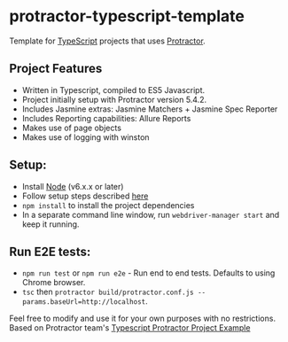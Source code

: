 # protractor-typescript-template
Template for [TypeScript](https://www.typescriptlang.org/) projects that uses [Protractor](http://www.protractortest.org/#/).

## Project Features
* Written in Typescript, compiled to ES5 Javascript.
* Project initially setup with Protractor version 5.4.2.
* Includes Jasmine extras: Jasmine Matchers + Jasmine Spec Reporter
* Includes Reporting capabilities: Allure Reports
* Makes use of page objects
* Makes use of logging with winston

## Setup:
* Install [Node](http://nodejs.org) (v6.x.x or later)
* Follow setup steps described [here](http://www.protractortest.org/#/tutorial#setup)
* `npm install` to install the project dependencies
* In a separate command line window, run `webdriver-manager start` and keep it running.

## Run E2E tests:
* `npm run test` or `npm run e2e` - Run end to end tests. Defaults to using Chrome browser.
* `tsc` then `protractor build/protractor.conf.js --params.baseUrl=http://localhost`.

Feel free to modify and use it for your own purposes with no restrictions.
Based on Protractor team's [Typescript Protractor Project Example](https://github.com/chai-jay/protractor-typescript-example/)
